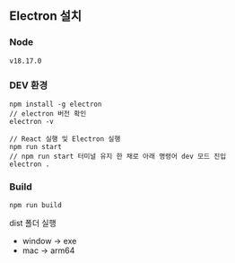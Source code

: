 ## Electron 설치

### Node

```
v18.17.0
```

### DEV 환경

```shell
npm install -g electron
// electron 버전 확인
electron -v
```

```shell
// React 실행 및 Electron 실행
npm run start
// npm run start 터미널 유지 한 채로 아래 명령어 dev 모드 진입
electron .
```

### Build

```shell
npm run build
```

dist 폴더 실행

- window -> exe
- mac -> arm64
